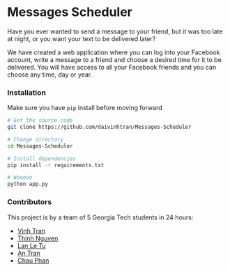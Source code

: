 # Messages Scheduler

Have you ever wanted to send a message to your friend, but it was too late at night, or you want your text to be delivered later?

We have created a web application where you can log into your Facebook account, write a message to a friend and choose a desired time for it to be delivered. You will have access to all your Facebook friends and you can choose any time, day or year.


### Installation
Make sure you have `pip` install before moving forward
```bash
# Get the source code
git clone https://github.com/daivinhtran/Messages-Scheduler

# Change directory
cd Messages-Scheduler 

# Install dependencies
pip install -r requirements.txt

# Wooooo
python app.py
```

### Contributors
This project is by a team of 5 Georgia Tech students in 24 hours:
* [Vinh Tran](https://github.com/daivinhtran)
* [Thinh Nguyen](https://github.com/thinhnguyennt7)
* [Lan Le Tu](https://github.com/nhtalan)
* [An Tran](https://github.com/anqtran)
* [Chau Phan](https://github.com/daivinhtran)
